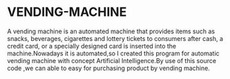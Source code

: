 # VENDING-MACHINE
A vending machine is an automated machine that provides items such as snacks, beverages, cigarettes and lottery tickets to consumers after cash, a credit card, or a specially designed card is inserted into the machine.Nowadays it is automated,so I created this program for automatic vending machine with concept Artificial Intelligence.By use of this source code ,we can able to easy for purchasing product by vending machine.
